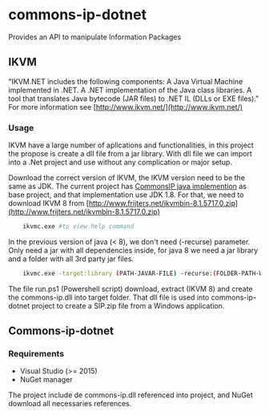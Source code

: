 # commons-ip-dotnet
Provides an API to manipulate Information Packages

## IKVM
"IKVM.NET includes the following components: A Java Virtual Machine implemented in .NET. A .NET implementation of the Java class libraries. A tool that translates Java bytecode (JAR files) to .NET IL (DLLs or EXE files)." For more information see [http://www.ikvm.net/](http://www.ikvm.net/)

### Usage
IKVM have a large number of aplications and functionalities, in this project the propose is create a dll file from a jar library. With dll file we can import into a .Net project and use without any complication or major setup.

Download the correct version of IKVM, the IKVM version need to be the same as JDK. The current project has [CommonsIP java implemention](https://github.com/keeps/commons-ip) as base project, and that implementation use JDK 1.8. For that, we need to download IKVM 8 from [http://www.frijters.net/ikvmbin-8.1.5717.0.zip](http://www.frijters.net/ikvmbin-8.1.5717.0.zip)

```bash
	ikvmc.exe #to view help command
``` 

In the previous version of java (< 8), we don't need (-recurse) parameter. Only need a jar with all dependencies inside, for java 8 we need a jar library and a folder with all 3rd party jar files.

```bash
	ikvmc.exe -target:library (PATH-JAVAR-FILE) -recurse:(FOLDER-PATH-WITH-JAR-DEPENDENCIES) -out:(OUTPUT-DLL-FILENAME)
```

The file run.ps1 (Powershell script) download, extract (IKVM 8) and create the commons-ip.dll into target folder. That dll file is used into commons-ip-dotnet project to create a SIP.zip file from a Windows application.

## Commons-ip-dotnet

### Requirements

* Visual Studio (>= 2015)
* NuGet manager

The project include de commons-ip.dll referenced into project, and NuGet download all necessaries references. 
